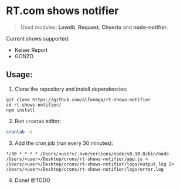# RT.com shows notifier
> Used modules: **Lowdb**, **Request**, **Cheerio** and **node-notifier**.

Current shows supported:
- Keiser Report
- GONZO

## Usage:

1. Clone the repository and install dependencies:
```
git clone https://github.com/alfonmga/rt-shows-notifier
cd rt-shows-notifier/
npm install
```

2. Run `crontab` editor:
```bash
crontab -e
```

3. Add the cron job (run every 30 minutes):
```
*/30 * * * * /Users/<user>/.nvm/versions/node/v8.10.0/bin/node /Users/<user>/Desktop/crons/rt-shows-notifier/app.js > /Users/<user>/Desktop/crons/rt-shows-notifier/logs/output.log 2> /Users/<user>/Desktop/crons/rt-shows-notifier/logs/error.log
```

4. Done!
@TODO
